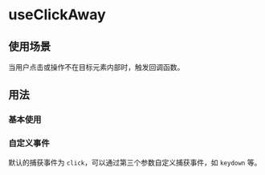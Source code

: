 
# useClickAway

## 使用场景

当用户点击或操作不在目标元素内部时，触发回调函数。

## 用法

### 基本使用

<demo react="hooks/use-click-away/demo/base.tsx" />

### 自定义事件

默认的捕获事件为 `click`，可以通过第三个参数自定义捕获事件，如 `keydown` 等。

<demo react="hooks/use-click-away/demo/event.tsx" />
